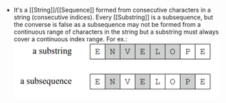 - It's a [[String]]/[[Sequence]] formed from consecutive characters in a string (consecutive indices).
  Every [[Substring]] is a subsequence, but the converse is false as a subsequence may not be formed from a continuous range of characters in the string but a substring must always cover a continuous index range. 
  For ex.:
  ![image.png](../assets/image_1684390601372_0.png)